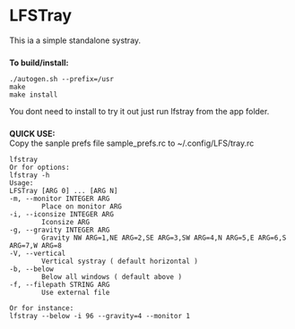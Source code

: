 # LFSTray
This ia a simple standalone systray.  
###
**To build/install:**
```console
./autogen.sh --prefix=/usr
make
make install
```

You dont need to install to try it out just run lfstray from the app folder.
###
**QUICK USE:**  
Copy the sanple prefs file sample_prefs.rc to ~/.config/LFS/tray.rc

```console
lfstray
Or for options:
lfstray -h
Usage:
LFSTray [ARG 0] ... [ARG N]
-m, --monitor INTEGER ARG        
        Place on monitor ARG
-i, --iconsize INTEGER ARG       
        Iconsize ARG
-g, --gravity INTEGER ARG        
        Gravity NW ARG=1,NE ARG=2,SE ARG=3,SW ARG=4,N ARG=5,E ARG=6,S ARG=7,W ARG=8
-V, --vertical   
        Vertical systray ( default horizontal )
-b, --below      
        Below all windows ( default above )
-f, --filepath STRING ARG        
        Use external file

Or for instance:
lfstray --below -i 96 --gravity=4 --monitor 1
```
